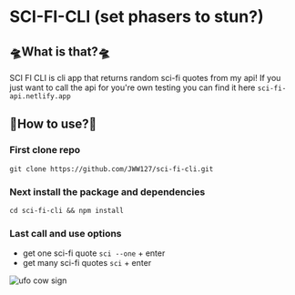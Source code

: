 # SCI-FI-CLI (set phasers to stun?)

## 🛸What is that?🛸

SCI FI CLI is cli app that returns random sci-fi quotes from my api! If you just want to call the api for you're own testing you can find it here `sci-fi-api.netlify.app`

## 🤖How to use?🤖

### First clone repo

`git clone https://github.com/JWW127/sci-fi-cli.git`

### Next install the package and dependencies

`cd sci-fi-cli && npm install`

### Last call and use options

- get one sci-fi quote
  `sci --one` + enter
- get many sci-fi quotes
  `sci` + enter

![ufo cow sign](https://res.cloudinary.com/dpc3zrcvs/image/upload/v1652840477/cows_hmxmxl.png)
